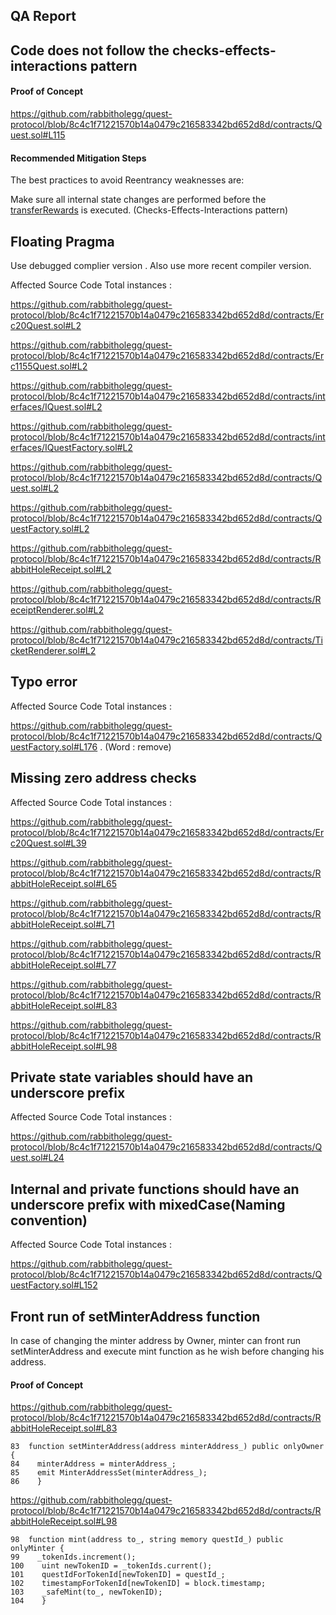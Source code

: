 ## QA Report

## Code does not follow the checks-effects-interactions pattern

#### Proof of Concept

https://github.com/rabbitholegg/quest-protocol/blob/8c4c1f71221570b14a0479c216583342bd652d8d/contracts/Quest.sol#L115

#### Recommended Mitigation Steps

The best practices to avoid Reentrancy weaknesses are:

Make sure all internal state changes are performed before the [transferRewards](https://github.com/rabbitholegg/quest-protocol/blob/8c4c1f71221570b14a0479c216583342bd652d8d/contracts/Quest.sol#L114) is executed. (Checks-Effects-Interactions pattern)


## Floating Pragma

Use debugged complier version . Also use more recent compiler version.

Affected Source Code
Total instances : 

https://github.com/rabbitholegg/quest-protocol/blob/8c4c1f71221570b14a0479c216583342bd652d8d/contracts/Erc20Quest.sol#L2

https://github.com/rabbitholegg/quest-protocol/blob/8c4c1f71221570b14a0479c216583342bd652d8d/contracts/Erc1155Quest.sol#L2

https://github.com/rabbitholegg/quest-protocol/blob/8c4c1f71221570b14a0479c216583342bd652d8d/contracts/interfaces/IQuest.sol#L2

https://github.com/rabbitholegg/quest-protocol/blob/8c4c1f71221570b14a0479c216583342bd652d8d/contracts/interfaces/IQuestFactory.sol#L2

https://github.com/rabbitholegg/quest-protocol/blob/8c4c1f71221570b14a0479c216583342bd652d8d/contracts/Quest.sol#L2

https://github.com/rabbitholegg/quest-protocol/blob/8c4c1f71221570b14a0479c216583342bd652d8d/contracts/QuestFactory.sol#L2

https://github.com/rabbitholegg/quest-protocol/blob/8c4c1f71221570b14a0479c216583342bd652d8d/contracts/RabbitHoleReceipt.sol#L2

https://github.com/rabbitholegg/quest-protocol/blob/8c4c1f71221570b14a0479c216583342bd652d8d/contracts/ReceiptRenderer.sol#L2

https://github.com/rabbitholegg/quest-protocol/blob/8c4c1f71221570b14a0479c216583342bd652d8d/contracts/TicketRenderer.sol#L2

## Typo error

Affected Source Code
Total instances : 

https://github.com/rabbitholegg/quest-protocol/blob/8c4c1f71221570b14a0479c216583342bd652d8d/contracts/QuestFactory.sol#L176 . (Word : remove)

## Missing zero address checks

Affected Source Code
Total instances : 

https://github.com/rabbitholegg/quest-protocol/blob/8c4c1f71221570b14a0479c216583342bd652d8d/contracts/Erc20Quest.sol#L39

https://github.com/rabbitholegg/quest-protocol/blob/8c4c1f71221570b14a0479c216583342bd652d8d/contracts/RabbitHoleReceipt.sol#L65

https://github.com/rabbitholegg/quest-protocol/blob/8c4c1f71221570b14a0479c216583342bd652d8d/contracts/RabbitHoleReceipt.sol#L71

https://github.com/rabbitholegg/quest-protocol/blob/8c4c1f71221570b14a0479c216583342bd652d8d/contracts/RabbitHoleReceipt.sol#L77

https://github.com/rabbitholegg/quest-protocol/blob/8c4c1f71221570b14a0479c216583342bd652d8d/contracts/RabbitHoleReceipt.sol#L83

https://github.com/rabbitholegg/quest-protocol/blob/8c4c1f71221570b14a0479c216583342bd652d8d/contracts/RabbitHoleReceipt.sol#L98


## Private state variables should have an underscore prefix

Affected Source Code
Total instances : 

https://github.com/rabbitholegg/quest-protocol/blob/8c4c1f71221570b14a0479c216583342bd652d8d/contracts/Quest.sol#L24


## Internal and private functions should have an underscore prefix with mixedCase(Naming convention)

Affected Source Code
Total instances :

https://github.com/rabbitholegg/quest-protocol/blob/8c4c1f71221570b14a0479c216583342bd652d8d/contracts/QuestFactory.sol#L152


## Front run of setMinterAddress function
In case of changing the minter address by Owner, minter can front run setMinterAddress and execute mint function as he wish before changing
his address.

#### Proof of Concept

https://github.com/rabbitholegg/quest-protocol/blob/8c4c1f71221570b14a0479c216583342bd652d8d/contracts/RabbitHoleReceipt.sol#L83


    83  function setMinterAddress(address minterAddress_) public onlyOwner {
    84    minterAddress = minterAddress_;
    85    emit MinterAddressSet(minterAddress_);
    86    }

https://github.com/rabbitholegg/quest-protocol/blob/8c4c1f71221570b14a0479c216583342bd652d8d/contracts/RabbitHoleReceipt.sol#L98

    98  function mint(address to_, string memory questId_) public onlyMinter {
    99    _tokenIds.increment();
    100    uint newTokenID = _tokenIds.current();
    101    questIdForTokenId[newTokenID] = questId_;
    102    timestampForTokenId[newTokenID] = block.timestamp;
    103    _safeMint(to_, newTokenID);
    104    }


    
    
    
    
    


















